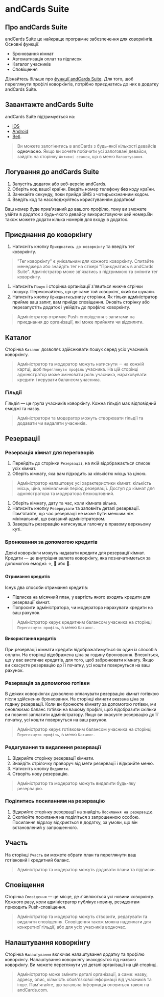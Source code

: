 # andCards Suite

## Про andCards Suite

andCards Suite це найкраще програмне забезпечення для коворкінгів. Основні функції:

* Бронювання кімнат
* Автоматизація оплат та підписок
* Каталог учасників
* Сповіщення

Дізнайтесь більше про [функції andCards Suite](https://andcards.com/uk/features). Для того, щоб переглянути профілі коворкінгів, потрібно приєднатись до них в додатку andCards Suite.

## Завантажте andCards Suite

andCards Suite підтримується на:

* [iOS](https://itunes.apple.com/us/app/cards-contacts/id1291226540?ls=1&mt=8)
* [Android](https://play.google.com/store/apps/details?id=com.cardscorp.contacts)
* [Веб](https://andcards.com/suite).

> Ви можете залогінитись в andCards з будь-якої кількості девайсів **одночасно**. Якщо ви хочете побачити усі залоговані девайси, зайдіть на сторінку `Активні сеанси`, що в меню  `Налаштування`.

## Логування до andCards Suite

1. Запустіть додаток або веб-версію andCards.
2. Оберіть код вашої країни. Введіть номер телефону **без** коду країни.
3. Зачекайте секунду, поки прийде SMS з чотирьохзначним кодом.
4. Введіть код та насолоджуйтесь користуванням додатком!

Ваш номер буде прив'язаний до вашого профілю, тому ви зможете увійти в додаток з будь-якого девайсу використовуючи цей номер.Ви також можете додати кілька номерів для входу в додаток. 

## Приєднання до коворкінгу

1. Натисніть кнопку `Приєднатись до коворкінгу` та введіть тег коворкінгу. 

> "Тег коворкінгу" є унікальним для кожного коворкінгу. Спитайте менеджера або знайдіть тег на стікері "Приєднатись в andCards Suite". Адміністратор може зв'язатись з підтримкою та змінити тег коворкінгу.

1. Натисніть `Пошук` і сторінка організації з'явиться нижче стрічки пошуку. Переконайтесь, що це саме той коворкінг, який ви шукали.
2. Натисніть кнопку `Приєднатись`знизу сторінки. Як тільки адміністратор прийме ваш запит, вам прийде сповіщення. Оновіть сторінку або перезапустіть додаток і увійдіть до профілю коворкінгу.

> Адміністратор отримує Push-сповіщення з запитами на приєднання до організації, які може прийняти чи відхилити.

## Каталог

Сторінка `Каталог` дозволяє здійснювати пошук серед усіх учасників коворкінгу.

> Адміністратор та модератор можуть натиснути ··· на кожній картці, щоб  `Переглянути профіль` учасника. На цій сторінці адміністратор може змінювати роль учасника, нараховувати кредити і керувати балансом учасника.

### Гільдії

Гільдія — це група учасників коворкінгу. Кожна гільдія має відповідний емоджі та назву.

> Адміністратори та модератор можуть створювати гільдії та додавати чи видаляти учасників.

## Резервації

### Резервація кімнат для переговорів

1. Перейдіть до сторінки `Резервації`, на якій відображається список усіх кімнат. 
2. Оберіть кімнату, яка вам підходить за кількістю місць та ціною.

> Адміністратор налаштовує усі характеристики кімнат: кількість місць, ціна, мінімальний період резервації. Доступ до кімнат для адміністратора та модератора безкоштовний.

1. Оберіть кімнату, дату та час, коли кімната вільна. 
2. Натисніть кнопку `Резервувати` та заповніть деталі резервації. Пам'ятайте, що час резервації не може бути меншим ніж мінімальний, що вказаний адміністратором.
3. Завершіть резервацію натиснувши галочку в правому верхньому куті.

### Бронювання за допомогою кредитів

Деякі коворкінги можуть надавати кредити для резервації кімнат. Кредити — це внутрішня валюта коворкінгу, яка позначатиметься за допомогою емоджі: ⭐️, 💎 або 🍑.

#### Отримання кредитів

Існує два способи отримання кредитів:

* Підписка на місячний план, у вартість якого входять кредити для резервації кімнат.
* Попросити адміністратора, чи модератора нарахувати кредити на ваш рахунок.

> Адміністратор керує кредитним балансом учасника на сторінці `Переглянути профіль`, в меню `Каталог`.

#### Використання кредитів

При резервації кімнати кредити відображатимуться як один із способів оплати. На сторінці відображена ціна за годину бронювання. Впевніться, що у вас вистачає кредитів, для того, щоб забронювати кімнату. Якщо ви скасуєте резервацію до її початку, усі кошти повернуться на ваш рахунок.

### Резервація за допомогою готівки

В деяких коворкінгах дохволено оплачувати резервацію кімнат готівкою після здійснення бронювання. На сторінці кімнати вказана ціна за годину резервації. Коли ви бронюєте кімнату за допомогою готівки, ми оновлюємо баланс готівки на вашому профілі, щоб відобразити скільки ви повинні заплатити адміністратору. Якщо ви скасуєте резервацію до її початку, усі кошти повернуться на ваш рахунок.

> Адміністратор керує готівковим балансом учасника на сторінці `Переглянути профіль`, в меню `Каталог`.

### Редагування та видалення резервації

1. Відкрийте сторінку резервації кімнати.
2. Знайдіть стрілочку праворуч від мети резервації і відкрийте меню.
3. Натисніть кнопку `Видалити`.
4. Створіть нову резервацію.

> Адміністратор та модератор можуть видалити будь-яку резервацію.

### Поділитись посиланням на резервацію

1. Відкрийте сторінку резервації на знайдіть `Посилання на резервацію`.
2. Скопіюйте посилання на поділіться з запрошенною особою. Посилання відразу відкриється в додатку, за умови, що він встановлений у запрошенного.

## Участь

На сторінці `Участь` ви можете обрати план та переглянути ваш готівковий і кредитний баланс.

> Адміністратор та модератор можуть додавати плани та підписки.

## Сповіщення

Сторінка `Сповіщення` — це місце, де з'являються усі новини коворкінгу. Кожного разу, коли адміністратор публікує новину, резидентам приходить Push-сповіщення.

> Адміністратор та модератор можуть створити, редагувати та видаляти сповіщення. Сповіщення також можна надсилати для конкретної гільдії, або для усіх учасників водночас.

## Налаштування коворкінгу

Сторінка `Налаштування` включає налаштування додатку та профілю коворкінгу. Налаштування коворкінгу знаходяьтся під назвою коворкінгу. Ви можете переглянути усі деталі організації на цій сторінці.

> Адміністратор може змінити деталі організації, а саме: назву, адресу, опис, кількість обов'язкової інформації від учасників та інше. Пам'ятайте, що загальна інформація оновиться також на andCards.com.

